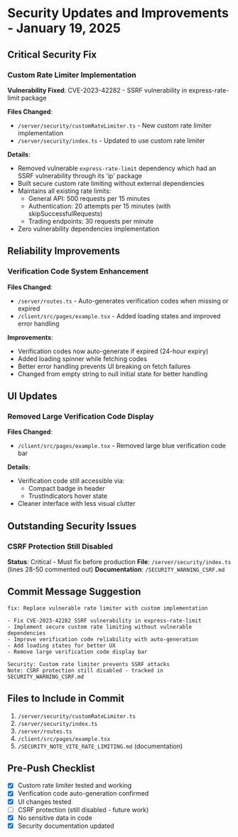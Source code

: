 # Security Updates and Improvements - January 19, 2025

## Critical Security Fix

### Custom Rate Limiter Implementation
**Vulnerability Fixed**: CVE-2023-42282 - SSRF vulnerability in express-rate-limit package

**Files Changed**:
- `/server/security/customRateLimiter.ts` - New custom rate limiter implementation
- `/server/security/index.ts` - Updated to use custom rate limiter

**Details**:
- Removed vulnerable `express-rate-limit` dependency which had an SSRF vulnerability through its 'ip' package
- Built secure custom rate limiting without external dependencies
- Maintains all existing rate limits:
  - General API: 500 requests per 15 minutes
  - Authentication: 20 attempts per 15 minutes (with skipSuccessfulRequests)
  - Trading endpoints: 30 requests per minute
- Zero vulnerability dependencies implementation

## Reliability Improvements

### Verification Code System Enhancement
**Files Changed**:
- `/server/routes.ts` - Auto-generates verification codes when missing or expired
- `/client/src/pages/example.tsx` - Added loading states and improved error handling

**Improvements**:
- Verification codes now auto-generate if expired (24-hour expiry)
- Added loading spinner while fetching codes
- Better error handling prevents UI breaking on fetch failures
- Changed from empty string to null initial state for better handling

## UI Updates

### Removed Large Verification Code Display
**Files Changed**:
- `/client/src/pages/example.tsx` - Removed large blue verification code bar

**Details**:
- Verification code still accessible via:
  - Compact badge in header
  - TrustIndicators hover state
- Cleaner interface with less visual clutter

## Outstanding Security Issues

### CSRF Protection Still Disabled
**Status**: Critical - Must fix before production
**File**: `/server/security/index.ts` (lines 28-50 commented out)
**Documentation**: `/SECURITY_WARNING_CSRF.md`

## Commit Message Suggestion

```
fix: Replace vulnerable rate limiter with custom implementation

- Fix CVE-2023-42282 SSRF vulnerability in express-rate-limit
- Implement secure custom rate limiting without vulnerable dependencies
- Improve verification code reliability with auto-generation
- Add loading states for better UX
- Remove large verification code display bar

Security: Custom rate limiter prevents SSRF attacks
Note: CSRF protection still disabled - tracked in SECURITY_WARNING_CSRF.md
```

## Files to Include in Commit

1. `/server/security/customRateLimiter.ts`
2. `/server/security/index.ts`
3. `/server/routes.ts`
4. `/client/src/pages/example.tsx`
5. `/SECURITY_NOTE_VITE_RATE_LIMITING.md` (documentation)

## Pre-Push Checklist

- [x] Custom rate limiter tested and working
- [x] Verification code auto-generation confirmed
- [x] UI changes tested
- [ ] CSRF protection (still disabled - future work)
- [x] No sensitive data in code
- [x] Security documentation updated